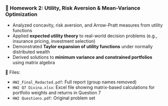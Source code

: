 ### 📄 Homework 2: Utility, Risk Aversion & Mean-Variance Optimization
- Analyzed concavity, risk aversion, and Arrow-Pratt measures from utility functions
- Applied **expected utility theory** to real-world decision problems (e.g., insurance pricing, investment selection)
- Demonstrated **Taylor expansion of utility functions** under normally distributed wealth
- Derived solutions to **minimum variance and constrained portfolios** using matrix algebra

📂 Files:
- `HW2_Final_Redacted.pdf`: Full report (group names removed)
- `HW2 Q7 Divina.xlsx`: Excel file showing matrix-based calculations for portfolio weights and returns in Question 7
- `HW2 Questions.pdf`: Original problem set

